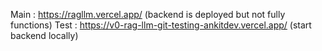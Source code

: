 Main : https://ragllm.vercel.app/ (backend is deployed but not fully functions)
Test : https://v0-rag-llm-git-testing-ankitdev.vercel.app/ (start backend locally)
